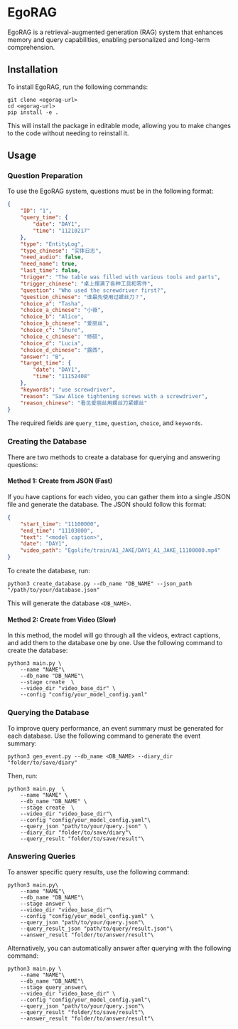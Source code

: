 
# EgoRAG

EgoRAG is a retrieval-augmented generation (RAG) system that enhances memory and query capabilities, enabling personalized and long-term comprehension.

## Installation

To install EgoRAG, run the following commands:

```
git clone <egorag-url>
cd <egorag-url>
pip install -e .
```

This will install the package in editable mode, allowing you to make changes to the code without needing to reinstall it.

## Usage

### Question Preparation

To use the EgoRAG system, questions must be in the following format:

```json
{
    "ID": "1",
    "query_time": {
        "date": "DAY1",
        "time": "11210217"
    },
    "type": "EntityLog",
    "type_chinese": "实体日志",
    "need_audio": false,
    "need_name": true,
    "last_time": false,
    "trigger": "The table was filled with various tools and parts",
    "trigger_chinese": "桌上摆满了各种工具和零件",
    "question": "Who used the screwdriver first?",
    "question_chinese": "谁最先使用过螺丝刀？",
    "choice_a": "Tasha",
    "choice_a_chinese": "小薇",
    "choice_b": "Alice",
    "choice_b_chinese": "爱丽丝",
    "choice_c": "Shure",
    "choice_c_chinese": "修硕",
    "choice_d": "Lucia",
    "choice_d_chinese": "露西",
    "answer": "B",
    "target_time": {
        "date": "DAY1",
        "time": "11152408"
    },
    "keywords": "use screwdriver",
    "reason": "Saw Alice tightening screws with a screwdriver",
    "reason_chinese": "看见爱丽丝用螺丝刀紧螺丝"
}
```

The required fields are `query_time`, `question`, `choice`, and `keywords`.

### Creating the Database

There are two methods to create a database for querying and answering questions:

#### Method 1: Create from JSON (Fast)

If you have captions for each video, you can gather them into a single JSON file and generate the database. The JSON should follow this format:

```json
{
    "start_time": "11100000",
    "end_time": "11103000",
    "text": "<model caption>",
    "date": "DAY1",
    "video_path": "Egolife/train/A1_JAKE/DAY1_A1_JAKE_11100000.mp4"
}
```

To create the database, run:

```
python3 create_database.py --db_name "DB_NAME" --json_path "/path/to/your/database.json"
```

This will generate the database `<DB_NAME>`.

#### Method 2: Create from Video (Slow)

In this method, the model will go through all the videos, extract captions, and add them to the database one by one. Use the following command to create the database:

```
python3 main.py \
    --name "NAME"\
    --db_name "DB_NAME"\     
    --stage create  \   
    --video_dir "video_base_dir" \    
    --config "config/your_model_config.yaml"
```

### Querying the Database

To improve query performance, an event summary must be generated for each database. Use the following command to generate the event summary:

```
python3 gen_event.py --db_name <DB_NAME> --diary_dir "folder/to/save/diary"
```

Then, run:

```
python3 main.py  \   
    --name "NAME" \    
    --db_name "DB_NAME" \    
    --stage create  \   
    --video_dir "video_base_dir"\     
    --config "config/your_model_config.yaml"\     
    --query_json "path/to/your/query.json" \    
    --diary_dir "folder/to/save/diary"\     
    --query_result "folder/to/save/result"\
```

### Answering Queries

To answer specific query results, use the following command:

```
python3 main.py\     
    --name "NAME"\     
    --db_name "DB_NAME"\     
    --stage answer \    
    --video_dir "video_base_dir"\     
    --config "config/your_model_config.yaml" \    
    --query_json "path/to/your/query.json"\     
    --query_result_json "path/to/query/result.json"\     
    --answer_result "folder/to/answer/result"\
```

Alternatively, you can automatically answer after querying with the following command:

```
python3 main.py \    
    --name "NAME"\     
    --db_name "DB_NAME"\     
    --stage query_answer\     
    --video_dir "video_base_dir" \    
    --config "config/your_model_config.yaml"\     
    --query_json "path/to/your/query.json"\     
    --query_result "folder/to/save/result"\     
    --answer_result "folder/to/answer/result"\
```


